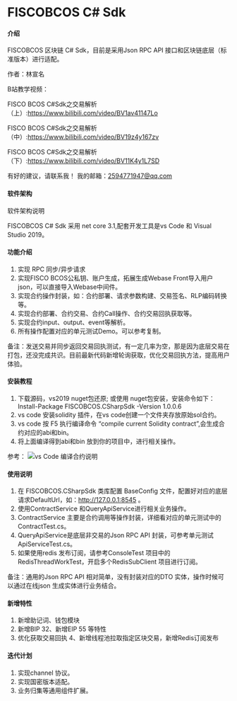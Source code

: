 ﻿


# FISCOBCOS C# Sdk

#### 介绍

FISCOBCOS 区块链 C# Sdk，目前是采用Json RPC API 接口和区块链底层（标准版本）进行适配。

作者：林宣名 

B站教学视频：

FISCO BCOS C#Sdk之交易解析（上）:https://www.bilibili.com/video/BV1av41147Lo

FISCO BCOS C#Sdk之交易解析（中）:https://www.bilibili.com/video/BV19z4y167zv

FISCO BCOS C#Sdk之交易解析（下）:https://www.bilibili.com/video/BV11K4y1L7SD

有好的建议，请联系我！ 我的邮箱：2594771947@qq.com



#### 软件架构

软件架构说明

FISCOBCOS C# Sdk 采用 net core 3.1,配套开发工具是vs Code 和 Visual Studio 2019。


#### 功能介绍

1.  实现 RPC 同步/异步请求
2.  实现FISCO BCOS公私钥、账户生成，拓展生成Webase Front导入用户json，可以直接导入Webase中间件。
3.  实现合约操作封装，如：合约部署、请求参数构建、交易签名、RLP编码转换等。
4.  实现合约部署、合约交易、合约Call操作、合约交易回执获取等。
5.  实现合约input、output、event等解析。
6.  所有操作配置对应的单元测试Demo。可以参考复制。

备注：发送交易并同步返回交易回执测试，有一定几率为空，那是因为底层交易在打包，还没完成共识。目前最新代码新增轮询获取，优化交易回执方法，提高用户体验。

#### 安装教程

1. 下载源码，vs2019 nuget包还原; 或使用 nuget包安装，安装命令如下： Install-Package FISCOBCOS.CSharpSdk -Version 1.0.0.6
2. vs code 安装solidity 插件，在vs code创建一个文件夹存放原始sol合约。
3. vs code 按 F5 执行编译命令 “compile current Solidity contract”,会生成合约对应的abi和bin。
4. 将上面编译得到abi和bin 放到你的项目中，进行相关操作。

参考：
![vs Code 编译合约说明](https://github.com/FISCO-BCOS/csharp-sdk/blob/master/Img/how-to-use-console-generator1.gif)

#### 使用说明

1. 在 FISCOBCOS.CSharpSdk 类库配置 BaseConfig 文件，配置好对应的底层请求DefaultUrl，如：http://127.0.0.1:8545 。
2. 使用ContractService 和QueryApiService进行相关业务操作。
3. ContractService 主要是合约调用等操作封装，详细看对应的单元测试中的ContractTest.cs。
4. QueryApiService是底层非交易的Json RPC API 封装，可参考单元测试ApiServiceTest.cs。
5. 如果使用redis 发布订阅，请参考ConsoleTest 项目中的RedisThreadWorkTest，开启多个RedisSubClient 项目进行订阅。

备注：通用的Json RPC API 相对简单，没有封装对应的DTO 实体，操作时候可以通过在线json 生成实体进行业务结合。

#### 新增特性
1. 新增助记词、钱包模块
2. 新增BIP 32、新增EIP 55 等特性
3. 优化获取交易回执
4、新增线程池拉取指定区块交易，新增Redis订阅发布

#### 迭代计划

1. 实现channel 协议。
2. 实现国密版本适配。
3. 业务归集等通用组件扩展。




